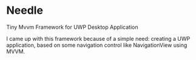 # Needle
Tiny Mvvm Framework for UWP Desktop Application

I came up with this framework because of a simple need:
creating a UWP application, based on some navigation control like NavigationView using MVVM.
